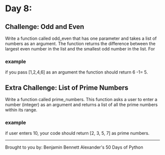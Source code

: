 # Day 8: 

## Challenge: Odd and Even
Write a function called odd_even that has one parameter and takes a list of numbers as an argument. The function returns the difference between the largest even number in the list and the smallest odd number in the list. For 

### example
if you pass [1,2,4,6] as an argument the function should return 6 -1= 5.

## Extra Challenge: List of Prime Numbers
Write a function called prime_numbers. This function asks a user to enter a number (integer) as an argument and returns a list of all the prime numbers within its range. 

### example
if user enters 10, your code should return [2, 3, 5, 7] as prime numbers.

---
Brought to you by: Benjamin Bennett Alexander's 50 Days of Python